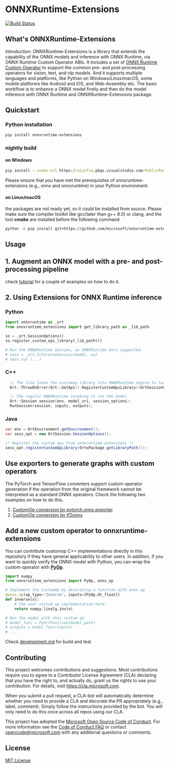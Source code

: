 # ONNXRuntime-Extensions

[![Build Status](https://aiinfra.visualstudio.com/Lotus/_apis/build/status/onnxruntime-extensions/extensions.wheel?branchName=main)](https://aiinfra.visualstudio.com/Lotus/_build/latest?definitionId=1085&branchName=main)

## What's ONNXRuntime-Extensions

Introduction: ONNXRuntime-Extensions is a library that extends the capability of the ONNX models and inference with ONNX Runtime, via ONNX Runtime Custom Operator ABIs. It includes a set of [ONNX Runtime Custom Operator](https://onnxruntime.ai/docs/reference/operators/add-custom-op.html) to support the common pre- and post-processing operators for vision, text, and nlp models. And it supports multiple languages and platforms, like Python on Windows/Linux/macOS, some mobile platforms like Android and iOS, and Web-Assembly etc. The basic workflow is to enhance a ONNX model firstly and then do the model inference with ONNX Runtime and ONNXRuntime-Extensions package.


## Quickstart

### **Python installation**
```bash
pip install onnxruntime-extensions
````


### **nightly build**

#### <strong>on Windows</strong>
```cmd
pip install --index-url https://aiinfra.pkgs.visualstudio.com/PublicPackages/_packaging/ORT-Nightly/pypi/simple/ onnxruntime-extensions
```
Please ensure that you have met the prerequisites of onnxruntime-extensions (e.g., onnx and onnxruntime) in your Python environment.
#### <strong>on Linux/macOS</strong>
the packages are not ready yet, so it could be installed from source. Please make sure the compiler toolkit like gcc(later than g++ 8.0) or clang, and the tool <strong>cmake</strong> are installed before the following command
```bash
python -m pip install git+https://github.com/microsoft/onnxruntime-extensions.git
```


## Usage

## 1. Augment an ONNX model with a pre- and post-processing pipeline
check [tutorial](./tutorials) for a couple of examples on how to do it.
## 2. Using Extensions for ONNX Runtime inference

### Python

```python
import onnxruntime as _ort
from onnxruntime_extensions import get_library_path as _lib_path

so = _ort.SessionOptions()
so.register_custom_ops_library(_lib_path())

# Run the ONNXRuntime Session, as ONNXRuntime docs suggested.
# sess = _ort.InferenceSession(model, so)
# sess.run (...)
```
### C++

```c++
  // The line loads the customop library into ONNXRuntime engine to load the ONNX model with the custom op
  Ort::ThrowOnError(Ort::GetApi().RegisterCustomOpsLibrary((OrtSessionOptions*)session_options, custom_op_library_filename, &handle));

  // The regular ONNXRuntime invoking to run the model.
  Ort::Session session(env, model_uri, session_options);
  RunSession(session, inputs, outputs);
```
### Java
```java
var env = OrtEnvironment.getEnvironment();
var sess_opt = new OrtSession.SessionOptions();

/* Register the custom ops from onnxruntime-extensions */
sess_opt.registerCustomOpLibrary(OrtxPackage.getLibraryPath());
```

## Use exporters to generate graphs with custom operators

The PyTorch and TensorFlow converters support custom operator generation if the operation from the original framework cannot be interpreted as a standard ONNX operators. Check the following two examples on how to do this.

1. [CustomOp conversion by pytorch.onnx.exporter](https://github.com/microsoft/onnxruntime-extensions/blob/main/tutorials/pytorch_custom_ops_tutorial.ipynb)
2. [CustomOp conversion by tf2onnx](https://github.com/microsoft/onnxruntime-extensions/blob/main/tutorials/tf2onnx_custom_ops_tutorial.ipynb)


## Add a new custom operator to onnxruntime-extensions

You can contribute customop C++ implementations directly in this repository if they have general applicability to other users. In addition, if you want to quickly verify the ONNX model with Python, you can wrap the custom operator with **[PyOp](docs/pyop.md)**.

```python
import numpy
from onnxruntime_extensions import PyOp, onnx_op

# Implement the CustomOp by decorating a function with onnx_op
@onnx_op(op_type="Inverse", inputs=[PyOp.dt_float])
def inverse(x):
    # the user custom op implementation here:
    return numpy.linalg.inv(x)

# Run the model with this custom op
# model_func = PyOrtFunction(model_path)
# outputs = model_func(inputs)
# ...
```
Check [development.md](./docs/development.md) for build and test

## Contributing

This project welcomes contributions and suggestions.  Most contributions require you to agree to a
Contributor License Agreement (CLA) declaring that you have the right to, and actually do, grant us
the rights to use your contribution. For details, visit https://cla.microsoft.com.

When you submit a pull request, a CLA-bot will automatically determine whether you need to provide
a CLA and decorate the PR appropriately (e.g., label, comment). Simply follow the instructions
provided by the bot. You will only need to do this once across all repos using our CLA.

This project has adopted the [Microsoft Open Source Code of Conduct](https://opensource.microsoft.com/codeofconduct/).
For more information see the [Code of Conduct FAQ](https://opensource.microsoft.com/codeofconduct/faq/) or
contact [opencode@microsoft.com](mailto:opencode@microsoft.com) with any additional questions or comments.

## License

[MIT License](LICENSE)
